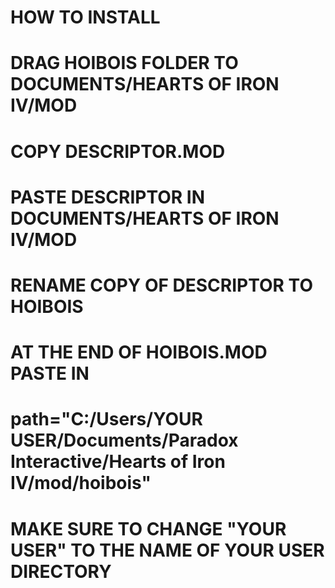 #
# HOW TO INSTALL
#
# DRAG HOIBOIS FOLDER TO DOCUMENTS/HEARTS OF IRON IV/MOD
#
# COPY DESCRIPTOR.MOD
#
# PASTE DESCRIPTOR IN DOCUMENTS/HEARTS OF IRON IV/MOD
#
# RENAME COPY OF DESCRIPTOR TO HOIBOIS
#
# AT THE END OF HOIBOIS.MOD PASTE IN 
# path="C:/Users/YOUR USER/Documents/Paradox Interactive/Hearts of Iron IV/mod/hoibois"
#
# MAKE SURE TO CHANGE "YOUR USER" TO THE NAME OF YOUR USER DIRECTORY
#